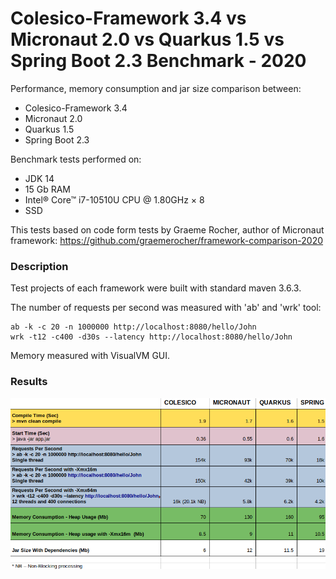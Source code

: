 # Colesico-Framework 3.4 vs Micronaut 2.0 vs Quarkus 1.5 vs Spring Boot 2.3  Benchmark - 2020 

Performance, memory consumption and jar size comparison between:

- Colesico-Framework 3.4
- Micronaut 2.0 
- Quarkus 1.5 
- Spring Boot 2.3

Benchmark tests performed on:
- JDK 14
- 15 Gb RAM
- Intel® Core™ i7-10510U CPU @ 1.80GHz × 8 
- SSD

This tests based on code form tests by Graeme Rocher, author of Micronaut framework: 
https://github.com/graemerocher/framework-comparison-2020

### Description

Test projects of each framework were built with standard maven 3.6.3.

The number of requests per second was measured with 'ab' and 'wrk' tool:

```
ab -k -c 20 -n 1000000 http://localhost:8080/hello/John
wrk -t12 -c400 -d30s --latency http://localhost:8080/hello/John

``` 

Memory measured with VisualVM GUI.

### Results

![Colesico vs Micronaut vs Quarkus vs Spring Boot Benchmark Results](https://raw.githubusercontent.com/colesico/java-frameworks-comparison/master/Results-scr.png)

